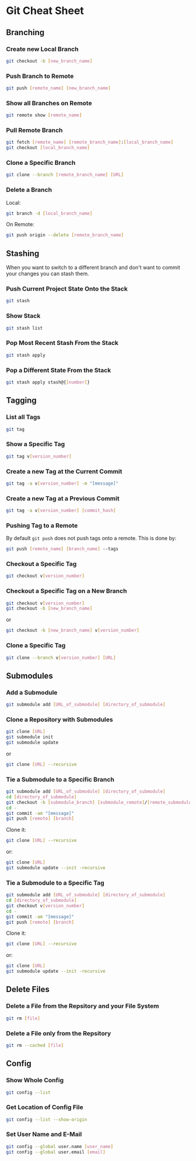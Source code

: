 # Git Cheat Sheet


## Branching
### Create new Local Branch
```bash
git checkout -b [new_branch_name] 
```

### Push Branch to Remote
```bash
git push [remote_name] [new_branch_name] 
```

### Show all Branches on Remote
```bash
git remote show [remote_name] 
```

### Pull Remote Branch
```bash
git fetch [remote_name] [remote_branch_name]:[local_branch_name]
git checkout [local_branch_name]
```

### Clone a Specific Branch
```bash
git clone --branch [remote_branch_name] [URL]
```

### Delete a Branch
Local:
```bash
git branch -d [local_branch_name]
```
On Remote:
```bash
git push origin --delete [remote_branch_name]
```


## Stashing
When you want to switch to a different branch and don't want to commit your changes you can stash them.

### Push Current Project State Onto the Stack
```bash
git stash
```

### Show Stack
```bash
git stash list
```

### Pop Most Recent Stash From the Stack
```bash
git stash apply
```

### Pop a Different State From the Stack
```bash
git stash apply stash@{[number]}
```


## Tagging
### List all Tags
```bash
git tag
```

### Show a Specific Tag
```bash
git tag v[version_number]
```

### Create a new Tag at the Current Commit 
```bash
git tag -a v[version_number] -m "[message]"
```

### Create a new Tag at a Previous Commit
```bash
git tag -a v[version_number] [commit_hash] 
```

### Pushing Tag to a Remote
By default `git push` does not push tags onto a remote. This is done by:
```bash
git push [remote_name] [branch_name] --tags
```

### Checkout a Specific Tag
```bash
git checkout v[version_number] 
```

### Checkout a Specific Tag on a New Branch
```bash
git checkout v[version_number] 
git checkout -b [new_branch_name]
```
or
```bash
git checkout -b [new_branch_name] v[version_number] 
```

### Clone a Specific Tag
```bash
git clone --branch v[version_number] [URL]
```


## Submodules
### Add a Submodule
```bash
git submodule add [URL_of_submodule] [directory_of_submodule] 
```

### Clone a Repository with Submodules
```bash
git clone [URL]
git submodule init
git submodule update
```
or
```bash
git clone [URL] --recursive
```

### Tie a Submodule to a Specific Branch
```bash
git submodule add [URL_of_submodule] [directory_of_submodule]
cd [directory_of_submodule]
git checkout -b [submodule_branch] [submodule_remote]/[remote_submodule_branch]
cd -
git commit -am "[message]"
git push [remote] [branch]
```
Clone it:
```bash
git clone [URL] --recursive
```
or:
```bash
git clone [URL]
git submodule update --init -recursive
```

### Tie a Submodule to a Specific Tag
```bash
git submodule add [URL_of_submodule] [directory_of_submodule]
cd [directory_of_submodule]
git checkout v[version_number] 
cd -
git commit -am "[message]"
git push [remote] [branch]
```
Clone it:
```bash
git clone [URL] --recursive
```
or:
```bash
git clone [URL]
git submodule update --init -recursive
```


## Delete Files
### Delete a File from the Repsitory and your File System
```bash
git rm [file]
```

### Delete a File only from the Repsitory
```bash
git rm --cached [file]
```


## Config
### Show Whole Config
```bash
git config --list
```

### Get Location of Config File
```bash
git config --list --show-origin
```

### Set User Name and E-Mail
```bash
git config --global user.name [user_name]
git config --global user.email [email]
```








